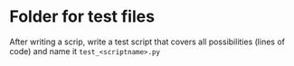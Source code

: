 # Folder for test files

After writing a scrip, write a test script that covers all possibilities (lines of code) and name it `test_<scriptname>.py`
